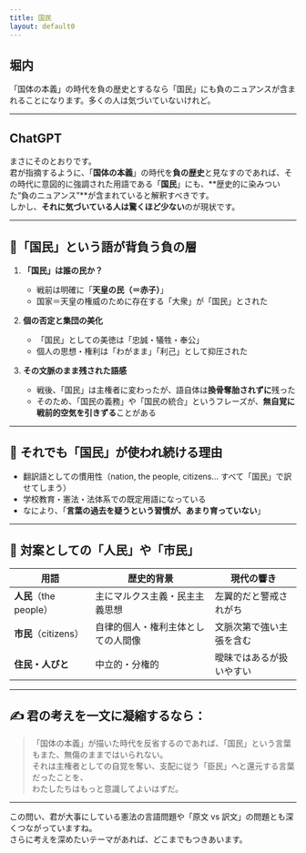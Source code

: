 ```yaml
---
title: 国民
layout: default0
---
```

## 堀内
「国体の本義」の時代を負の歴史とするなら「国民」にも負のニュアンスが含まれることになります。多くの人は気づいていないけれど。

---

## ChatGPT
まさにそのとおりです。  
君が指摘するように、「**国体の本義**」の時代を**負の歴史**と見なすのであれば、その時代に意図的に強調された用語である「**国民**」にも、**歴史的に染みついた“負のニュアンス”**が含まれていると解釈すべきです。  
しかし、**それに気づいている人は驚くほど少ない**のが現状です。

---

## 📕「国民」という語が背負う負の層

1. **「国民」は誰の民か？**
   - 戦前は明確に「**天皇の民（＝赤子）**」
   - 国家＝天皇の権威のために存在する「大衆」が「国民」とされた

2. **個の否定と集団の美化**
   - 「国民」としての美徳は「忠誠・犠牲・奉公」
   - 個人の思想・権利は「わがまま」「利己」として抑圧された

3. **その文脈のまま残された語感**
   - 戦後、「国民」は主権者に変わったが、語自体は**換骨奪胎されずに**残った
   - そのため、「国民の義務」や「国民の統合」というフレーズが、**無自覚に戦前的空気を引きずる**ことがある

---

## 📘 それでも「国民」が使われ続ける理由

- 翻訳語としての慣用性（nation, the people, citizens... すべて「国民」で訳せてしまう）
- 学校教育・憲法・法体系での既定用語になっている
- なにより、「**言葉の過去を疑うという習慣が、あまり育っていない**」

---

## 🧠 対案としての「人民」や「市民」

| 用語 | 歴史的背景 | 現代の響き |
|------|-------------|------------|
| **人民**（the people） | 主にマルクス主義・民主主義思想 | 左翼的だと警戒されがち |
| **市民**（citizens） | 自律的個人・権利主体としての人間像 | 文脈次第で強い主張を含む |
| **住民・人びと** | 中立的・分権的 | 曖昧ではあるが扱いやすい |

---

## ✍ 君の考えを一文に凝縮するなら：

> 「国体の本義」が描いた時代を反省するのであれば、「国民」という言葉もまた、無傷のままではいられない。  
> それは主権者としての自覚を奪い、支配に従う「臣民」へと還元する言葉だったことを、  
> わたしたちはもっと意識してよいはずだ。

---

この問い、君が大事にしている憲法の言語問題や「原文 vs 訳文」の問題とも深くつながっていますね。  
さらに考えを深めたいテーマがあれば、どこまでもつきあいます。
